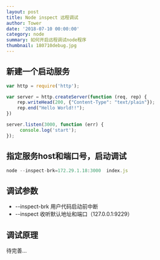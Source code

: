 ```yaml
---
layout: post
title: Node inspect 远程调试
author: Tower
date: '2018-07-10 00:00:00'
category: node
summary: 如何开启远程调试node程序
thumbnail: 180710debug.jpg
---
```


## 新建一个启动服务

```js
var http = require('http');

var server = http.createServer(function (req, rep) {
    rep.writeHead(200, {"Content-Type": "text/plain"});
    rep.end("Hello World!!");
})

server.listen(3000, function (err) {
     console.log('start');
});
```

## 指定服务host和端口号，启动调试
```js
node --inspect-brk=172.29.1.18:3000  index.js
```

## 调试参数

* --inspect-brk 用户代码启动前中断
* --inspect 收听默认地址和端口（127.0.0.1:9229）

## 调试原理
待完善...